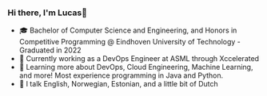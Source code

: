 ### Hi there, I'm Lucas👋
- 🎓 Bachelor of Computer Science and Engineering, and Honors in Competitive Programming @ Eindhoven University of Technology - Graduated in 2022
- 🔭 Currently working as a DevOps Engineer at ASML through Xccelerated
- 🌱 Learning more about DevOps, Cloud Engineering, Machine Learning, and more! Most experience programming in Java and Python.
- 💬 I talk English, Norwegian, Estonian, and a little bit of Dutch
